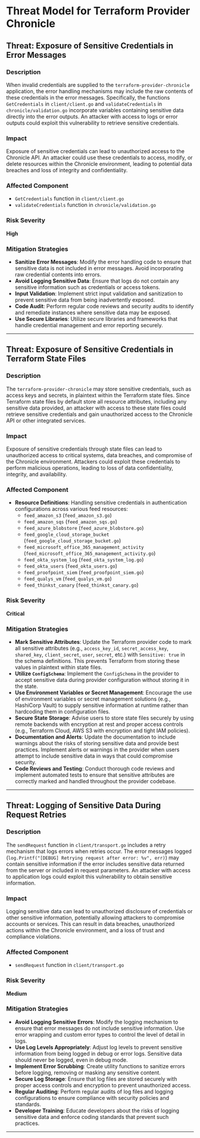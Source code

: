 # Threat Model for Terraform Provider Chronicle

## Threat: Exposure of Sensitive Credentials in Error Messages

### Description

When invalid credentials are supplied to the `terraform-provider-chronicle` application, the error handling mechanisms may include the raw contents of these credentials in the error messages. Specifically, the functions `GetCredentials` in `client/client.go` and `validateCredentials` in `chronicle/validation.go` incorporate variables containing sensitive data directly into the error outputs. An attacker with access to logs or error outputs could exploit this vulnerability to retrieve sensitive credentials.

### Impact

Exposure of sensitive credentials can lead to unauthorized access to the Chronicle API. An attacker could use these credentials to access, modify, or delete resources within the Chronicle environment, leading to potential data breaches and loss of integrity and confidentiality.

### Affected Component

- `GetCredentials` function in `client/client.go`
- `validateCredentials` function in `chronicle/validation.go`

### Risk Severity

**High**

### Mitigation Strategies

- **Sanitize Error Messages**: Modify the error handling code to ensure that sensitive data is not included in error messages. Avoid incorporating raw credential contents into errors.
- **Avoid Logging Sensitive Data**: Ensure that logs do not contain any sensitive information such as credentials or access tokens.
- **Input Validation**: Implement strict input validation and sanitization to prevent sensitive data from being inadvertently exposed.
- **Code Audit**: Perform regular code reviews and security audits to identify and remediate instances where sensitive data may be exposed.
- **Use Secure Libraries**: Utilize secure libraries and frameworks that handle credential management and error reporting securely.

---

## Threat: Exposure of Sensitive Credentials in Terraform State Files

### Description

The `terraform-provider-chronicle` may store sensitive credentials, such as access keys and secrets, in plaintext within the Terraform state files. Since Terraform state files by default store all resource attributes, including any sensitive data provided, an attacker with access to these state files could retrieve sensitive credentials and gain unauthorized access to the Chronicle API or other integrated services.

### Impact

Exposure of sensitive credentials through state files can lead to unauthorized access to critical systems, data breaches, and compromise of the Chronicle environment. Attackers could exploit these credentials to perform malicious operations, leading to loss of data confidentiality, integrity, and availability.

### Affected Component

- **Resource Definitions**: Handling sensitive credentials in authentication configurations across various feed resources:
  - `feed_amazon_s3` (`feed_amazon_s3.go`)
  - `feed_amazon_sqs` (`feed_amazon_sqs.go`)
  - `feed_azure_blobstore` (`feed_azure_blobstore.go`)
  - `feed_google_cloud_storage_bucket` (`feed_google_cloud_storage_bucket.go`)
  - `feed_microsoft_office_365_management_activity` (`feed_microsoft_office_365_management_activity.go`)
  - `feed_okta_system_log` (`feed_okta_system_log.go`)
  - `feed_okta_users` (`feed_okta_users.go`)
  - `feed_proofpoint_siem` (`feed_proofpoint_siem.go`)
  - `feed_qualys_vm` (`feed_qualys_vm.go`)
  - `feed_thinkst_canary` (`feed_thinkst_canary.go`)

### Risk Severity

**Critical**

### Mitigation Strategies

- **Mark Sensitive Attributes**: Update the Terraform provider code to mark all sensitive attributes (e.g., `access_key_id`, `secret_access_key`, `shared_key`, `client_secret`, `user`, `secret`, etc.) with `Sensitive: true` in the schema definitions. This prevents Terraform from storing these values in plaintext within state files.
- **Utilize `ConfigSchema`**: Implement the `ConfigSchema` in the provider to accept sensitive data during provider configuration without storing it in the state.
- **Use Environment Variables or Secret Management**: Encourage the use of environment variables or secret management solutions (e.g., HashiCorp Vault) to supply sensitive information at runtime rather than hardcoding them in configuration files.
- **Secure State Storage**: Advise users to store state files securely by using remote backends with encryption at rest and proper access controls (e.g., Terraform Cloud, AWS S3 with encryption and tight IAM policies).
- **Documentation and Alerts**: Update the documentation to include warnings about the risks of storing sensitive data and provide best practices. Implement alerts or warnings in the provider when users attempt to include sensitive data in ways that could compromise security.
- **Code Reviews and Testing**: Conduct thorough code reviews and implement automated tests to ensure that sensitive attributes are correctly marked and handled throughout the provider codebase.

---

## Threat: Logging of Sensitive Data During Request Retries

### Description

The `sendRequest` function in `client/transport.go` includes a retry mechanism that logs errors when retries occur. The error messages logged (`log.Printf("[DEBUG] Retrying request after error: %v", err)`) may contain sensitive information if the error includes sensitive data returned from the server or included in request parameters. An attacker with access to application logs could exploit this vulnerability to obtain sensitive information.

### Impact

Logging sensitive data can lead to unauthorized disclosure of credentials or other sensitive information, potentially allowing attackers to compromise accounts or services. This can result in data breaches, unauthorized actions within the Chronicle environment, and a loss of trust and compliance violations.

### Affected Component

- `sendRequest` function in `client/transport.go`

### Risk Severity

**Medium**

### Mitigation Strategies

- **Avoid Logging Sensitive Errors**: Modify the logging mechanism to ensure that error messages do not include sensitive information. Use error wrapping and custom error types to control the level of detail in logs.
- **Use Log Levels Appropriately**: Adjust log levels to prevent sensitive information from being logged in debug or error logs. Sensitive data should never be logged, even in debug mode.
- **Implement Error Scrubbing**: Create utility functions to sanitize errors before logging, removing or masking any sensitive content.
- **Secure Log Storage**: Ensure that log files are stored securely with proper access controls and encryption to prevent unauthorized access.
- **Regular Auditing**: Perform regular audits of log files and logging configurations to ensure compliance with security policies and standards.
- **Developer Training**: Educate developers about the risks of logging sensitive data and enforce coding standards that prevent such practices.

---
